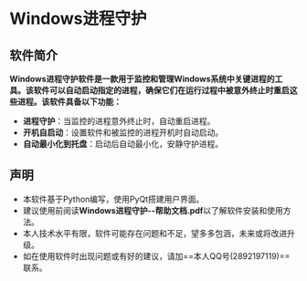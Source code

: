 # Windows进程守护

## 软件简介

**Windows进程守护软件是一款用于监控和管理Windows系统中关键进程的工具。该软件可以自动启动指定的进程，确保它们在运行过程中被意外终止时重启这些进程。该软件具备以下功能：**
- **进程守护**：当监控的进程意外终止时，自动重启进程。
- **开机自启动**：设置软件和被监控的进程开机时自动启动。
- **自动最小化到托盘**：启动后自动最小化，安静守护进程。

##  声明

- 本软件基于Python编写，使用PyQt搭建用户界面。
- 建议使用前阅读**Windows进程守护--帮助文档.pdf**以了解软件安装和使用方法。
- 本人技术水平有限，软件可能存在问题和不足，望多多包涵，未来或将改进升级。
- 如在使用软件时出现问题或有好的建议，请加==本人QQ号(2892197119)==联系。
